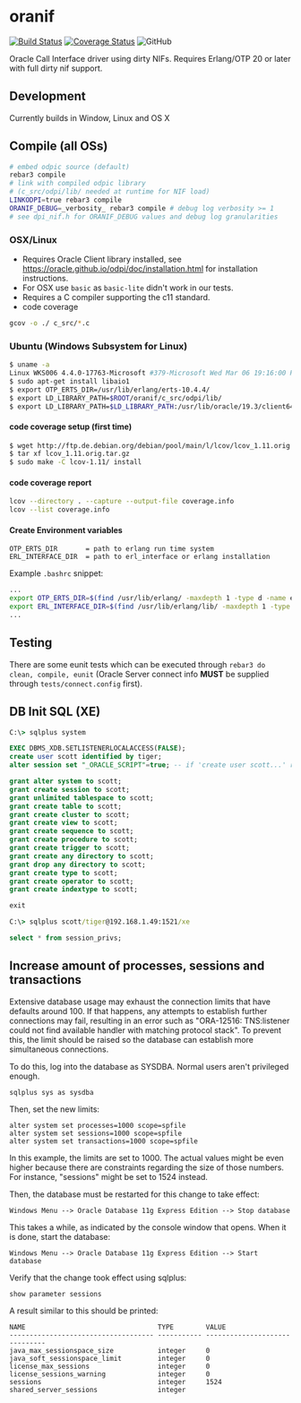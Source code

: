 # oranif
[![Build Status](https://travis-ci.org/c-bik/oranif.svg?branch=master)](https://travis-ci.org/c-bik/oranif) [![Coverage Status](https://coveralls.io/repos/github/c-bik/oranif/badge.svg?branch=master)](https://coveralls.io/github/c-bik/oranif?branch=master)
![GitHub](https://img.shields.io/github/license/c-bik/oranif.svg)

Oracle Call Interface driver using dirty NIFs. Requires Erlang/OTP 20 or later with full dirty nif support.

## Development
Currently builds in Window, Linux and OS X

## Compile (all OSs)

```sh
# embed odpic source (default)
rebar3 compile
# link with compiled odpic library
# (c_src/odpi/lib/ needed at runtime for NIF load)
LINKODPI=true rebar3 compile
ORANIF_DEBUG=_verbosity_ rebar3 compile # debug log verbosity >= 1
# see dpi_nif.h for ORANIF_DEBUG values and debug log granularities
```

### OSX/Linux

- Requires Oracle Client library installed, see https://oracle.github.io/odpi/doc/installation.html for installation instructions.
- For OSX use `basic` as `basic-lite` didn't work in our tests.
- Requires a C compiler supporting the c11 standard.
- code coverage
```sh
gcov -o ./ c_src/*.c
```

### Ubuntu (Windows Subsystem for Linux)
```sh
$ uname -a
Linux WKS006 4.4.0-17763-Microsoft #379-Microsoft Wed Mar 06 19:16:00 PST 2019 x86_64 x86_64 x86_64 GNU/Linux
$ sudo apt-get install libaio1
$ export OTP_ERTS_DIR=/usr/lib/erlang/erts-10.4.4/
$ export LD_LIBRARY_PATH=$ROOT/oranif/c_src/odpi/lib/
$ export LD_LIBRARY_PATH=$LD_LIBRARY_PATH:/usr/lib/oracle/19.3/client64/lib/ # or `sudo ldconfig`
```
#### code coverage setup (first time)
```sh
$ wget http://ftp.de.debian.org/debian/pool/main/l/lcov/lcov_1.11.orig.tar.gz
$ tar xf lcov_1.11.orig.tar.gz
$ sudo make -C lcov-1.11/ install
```
#### code coverage report
```sh
lcov --directory . --capture --output-file coverage.info
lcov --list coverage.info
```

#### Create Environment variables
```
OTP_ERTS_DIR       = path to erlang run time system
ERL_INTERFACE_DIR  = path to erl_interface or erlang installation
```
Example `.bashrc` snippet:
```sh
...
export OTP_ERTS_DIR=$(find /usr/lib/erlang/ -maxdepth 1 -type d -name erts-*)
export ERL_INTERFACE_DIR=$(find /usr/lib/erlang/lib/ -maxdepth 1 -type d -name erl_interface-*)
...
```

## Testing
There are some eunit tests which can be executed through `rebar3 do clean, compile, eunit` (Oracle Server connect info **MUST** be supplied through `tests/connect.config` first).

## DB Init SQL (XE)
```cmd
C:\> sqlplus system
```
```sql
EXEC DBMS_XDB.SETLISTENERLOCALACCESS(FALSE);
create user scott identified by tiger;
alter session set "_ORACLE_SCRIPT"=true; -- if 'create user scott...' results into ORA-65096

grant alter system to scott;
grant create session to scott;
grant unlimited tablespace to scott;
grant create table to scott;
grant create cluster to scott;
grant create view to scott;
grant create sequence to scott;
grant create procedure to scott;
grant create trigger to scott;
grant create any directory to scott;
grant drop any directory to scott;
grant create type to scott;
grant create operator to scott;
grant create indextype to scott;

exit
```
```cmd
C:\> sqlplus scott/tiger@192.168.1.49:1521/xe
```
```sql
select * from session_privs;
```
## Increase amount of processes, sessions and transactions

Extensive database usage may exhaust the connection limits that have defaults around 100. If that happens, any attempts to establish further connections may fail, resulting in an error such as "ORA-12516: TNS:listener could not find available handler with matching protocol stack". To prevent this, the limit should be raised so the database can establish more simultaneous connections.

To do this, log into the database as SYSDBA. Normal users aren't privileged enough.

```
sqlplus sys as sysdba
```

Then, set the new limits:

```
alter system set processes=1000 scope=spfile
alter system set sessions=1000 scope=spfile
alter system set transactions=1000 scope=spfile
```

In this example, the limits are set to 1000. The actual values might be even higher because there are constraints regarding the size of those numbers. For instance, "sessions" might be set to 1524 instead.

Then, the database must be restarted for this change to take effect:

```
Windows Menu --> Oracle Database 11g Express Edition --> Stop database
```

This takes a while, as indicated by the console window that opens. When it is done, start the database:

```
Windows Menu --> Oracle Database 11g Express Edition --> Start database
```
Verify that the change took effect using sqlplus:

```
show parameter sessions 
```

A result similar to this should be printed:

```
NAME                                 TYPE        VALUE
------------------------------------ ----------- ------------------------------
java_max_sessionspace_size           integer     0
java_soft_sessionspace_limit         integer     0
license_max_sessions                 integer     0
license_sessions_warning             integer     0
sessions                             integer     1524
shared_server_sessions               integer
```
